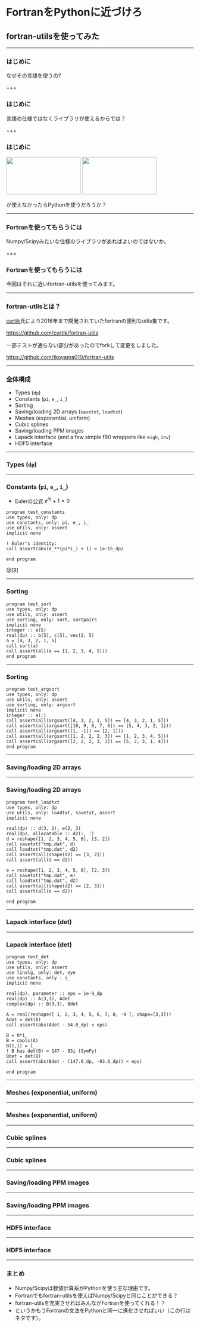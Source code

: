 # FortranをPythonに近づけろ
## fortran-utilsを使ってみた

---


### はじめに

なぜその言語を使うの?


+++


### はじめに

言語の仕様ではなくライブラリが使えるからでは？


+++


### はじめに

<img src="https://www.fullstackpython.com/img/logos/numpy.jpg" width="200" height="100">

<img src="https://www.fullstackpython.com/img/logos/scipy.png" width="200" height="100">

が使えなかったらPythonを使うだろうか？


---


### Fortranを使ってもらうには

Numpy/Scipyみたいな仕様のライブラリがあればよいのではないか。


+++


### Fortranを使ってもらうには

今回はそれに近いfortran-utilsを使ってみます。


---


### fortran-utilsとは？

[certik](https://github.com/certik)氏により2016年まで開発されていたfortranの便利なutils集です。

https://github.com/certik/fortran-utils

一部テストが通らない部分があったのでforkして変更をしました。

https://github.com/tkoyama010/fortran-utils

---


### 全体構成

* Types (``dp``)
* Constants (``pi``, ``e_``, ``i_``)
* Sorting
* Saving/loading 2D arrays (``savetxt``, ``loadtxt``)
* Meshes (exponential, uniform)
* Cubic splines
* Saving/loading PPM images
* Lapack interface (and a few simple f90 wrappers like ``eigh``, ``inv``)
* HDF5 interface


---


### Types (``dp``)


---


### Constants (``pi``, ``e_``, ``i_``)

- Eulerの公式 $e^{i\pi}+1=0$

```
program test_constants
use types, only: dp
use constants, only: pi, e_, i_
use utils, only: assert
implicit none

! Euler's identity:
call assert(abs(e_**(pi*i_) + 1) < 1e-15_dp)

end program
```
@[8]


---


### Sorting


```
program test_sort
use types, only: dp
use utils, only: assert
use sorting, only: sort, sortpairs
implicit none
integer :: a(5)
real(dp) :: b(5), c(5), vec(2, 5)
a = [4, 3, 2, 1, 5]
call sort(a)
call assert(all(a == [1, 2, 3, 4, 5]))
end program
```


---


### Sorting


```
program test_argsort
use types, only: dp
use utils, only: assert
use sorting, only: argsort
implicit none
integer :: a(:)
call assert(all(argsort([4, 3, 2, 1, 5]) == [4, 3, 2, 1, 5]))
call assert(all(argsort([10, 9, 8, 7, 6]) == [5, 4, 3, 2, 1]))
call assert(all(argsort([1, -1]) == [2, 1]))
call assert(all(argsort([1, 2, 2, 2, 3]) == [1, 2, 3, 4, 5]))
call assert(all(argsort([2, 2, 2, 3, 1]) == [5, 2, 3, 1, 4]))
end program
```


---


### Saving/loading 2D arrays




---


### Saving/loading 2D arrays


```
program test_loadtxt
use types, only: dp
use utils, only: loadtxt, savetxt, assert
implicit none

real(dp) :: d(3, 2), e(2, 3)
real(dp), allocatable :: d2(:, :)
d = reshape([1, 2, 3, 4, 5, 6], [3, 2])
call savetxt("tmp.dat", d)
call loadtxt("tmp.dat", d2)
call assert(all(shape(d2) == [3, 2]))
call assert(all(d == d2))

e = reshape([1, 2, 3, 4, 5, 6], [2, 3])
call savetxt("tmp.dat", e)
call loadtxt("tmp.dat", d2)
call assert(all(shape(d2) == [2, 3]))
call assert(all(e == d2))

end program
```


---


### Lapack interface (det)


---


### Lapack interface (det)


```
program test_det
use types, only: dp
use utils, only: assert
use linalg, only: det, eye
use constants, only : i_
implicit none

real(dp), parameter :: eps = 1e-9_dp
real(dp) :: A(3,3), Adet
complex(dp) :: B(3,3), Bdet

A = real(reshape([ 1, 2, 3, 4, 5, 6, 7, 8, -9 ], shape=[3,3]))
Adet = det(A)
call assert(abs(Adet - 54.0_dp) < eps)

B = 0*i_
B = cmplx(A)
B(1,1) = i_
! B has det(B) = 147 - 93i (SymPy)
Bdet = det(B)
call assert(abs(Bdet - (147.0_dp, -93.0_dp)) < eps)

end program
```

---


### Meshes (exponential, uniform)


---


### Meshes (exponential, uniform)


---


### Cubic splines


---


### Cubic splines


---


### Saving/loading PPM images


---


### Saving/loading PPM images


---


### HDF5 interface


---


### HDF5 interface


---


### まとめ

- Numpy/Scipyは数値計算系がPythonを使う主な理由です。
- Fortranでもfortran-utilsを使えばNumpy/Scipyと同じことができる？
- fortran-utilsを充実させればみんながFortranを使ってくれる！？
- というかもうFortranの文法をPythonと同一に進化させればいい（この行はネタです）。
